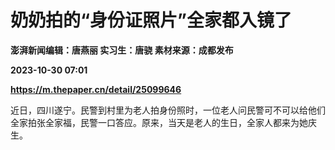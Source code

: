 # 奶奶拍的“身份证照片”全家都入镜了
**澎湃新闻编辑：唐燕丽 实习生：唐骁 素材来源：成都发布**

**2023-10-30 07:01**

**https://m.thepaper.cn/detail/25099646**

近日，四川遂宁。民警到村里为老人拍身份照时，一位老人问民警可不可以给他们全家拍张全家福，民警一口答应。原来，当天是老人的生日，全家人都来为她庆生。